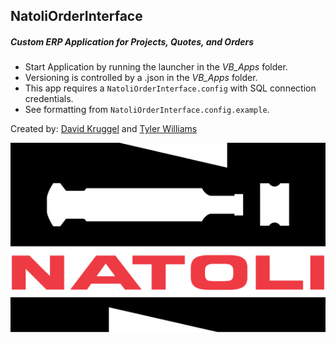 ## NatoliOrderInterface 
##### Custom ERP Application for Projects, Quotes, and Orders
* Start Application by running the launcher in the *VB_Apps* folder.
* Versioning is controlled by a .json in the *VB_Apps* folder.
* This app requires a `NatoliOrderInterface.config` with SQL connection credentials.
* See formatting from `NatoliOrderInterface.config.example`.

Created by: [David Kruggel](https://github.com/dkruggel) and [Tyler Williams](https://github.com/Tdub147)

![Natoli Order Interface Logo](https://raw.githubusercontent.com/dkruggel/NatoliOrderInterface/master/NatoliOrderInterface/Natoli_Logo_Color.png?token=AMAWMULPOQKVPG65AYBU6PK6HXAXK)
